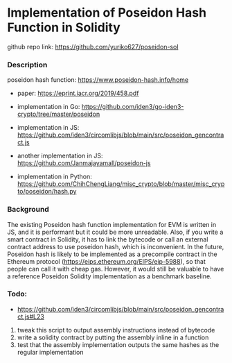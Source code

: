 # Implementation of Poseidon Hash Function in Solidity
github repo link: https://github.com/yuriko627/poseidon-sol
### Description
poseidon hash function: https://www.poseidon-hash.info/home

- paper: https://eprint.iacr.org/2019/458.pdf

- implementation in Go: https://github.com/iden3/go-iden3-crypto/tree/master/poseidon
- implementation in JS: https://github.com/iden3/circomlibjs/blob/main/src/poseidon_gencontract.js
- another implementation in JS: https://github.com/Janmajayamall/poseidon-js
- implementation in Python: https://github.com/ChihChengLiang/misc_crypto/blob/master/misc_crypto/poseidon/hash.py

### Background
The existing Poseidon hash function implementation for EVM is written in JS, and it is performant but it could be more unreadable. Also, if you write a smart contract in Solidity, it has to link the bytecode or call an external contract address to use poseidon hash, which is inconvenient. In the future, Poseidon hash is likely to be implemented as a precompile contract in the Ethereum protocol (https://eips.ethereum.org/EIPS/eip-5988), so that people can call it with cheap gas. However, it would still be valuable to have a reference Poseidon Solidity implementation as a benchmark baseline.




### Todo:
- https://github.com/iden3/circomlibjs/blob/main/src/poseidon_gencontract.js#L23
1. tweak this script to output assembly instructions instead of bytecode
2. write a solidity contract by putting the assembly inline in a function
3. test that the assembly implementation outputs the same hashes as the regular implementation